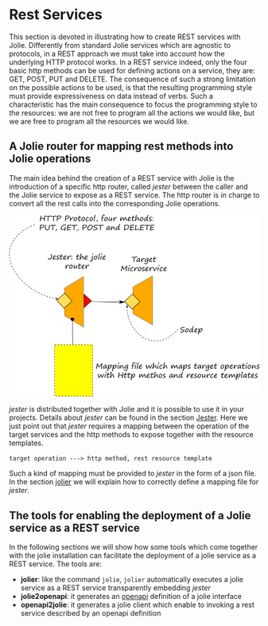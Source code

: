 # Rest Services

This section is devoted in illustrating how to create REST services with Jolie. Differently from standard Jolie services which are agnostic to protocols, in a REST approach we must take into account how the underlying HTTP protocol works. In a REST service indeed, only the four basic http methods can be used for defining actions on a service, they are: GET, POST, PUT and DELETE. The consequence of such a strong limitation on the possible actions to be used, is that the resulting programming style must provide expressiveness on data instead of verbs. Such a characteristic has the main consequence to focus the programming style to the resources: we are not free to program all the actions we would like, but we are free to program all the resources we would like.

## A Jolie router for mapping rest methods into Jolie operations

The main idea behind the creation of a REST service with Jolie is the introduction of a specific http router, called _jester_ between the caller and the Jolie service to expose as a REST service. The http router is in charge to convert all the rest calls into the corresponding Jolie operations.

![](../../.gitbook/assets/rest.png)

_jester_ is distributed together with Jolie and it is possible to use it in your projects. Details about _jester_ can be found in the section [Jester](https://github.com/jolie/docs/tree/995bf15f2ee50877e8722867c19c5c8871b48116/rest/jester.md). Here we just point out that _jester_ requires a mapping between the operation of the target services and the http methods to expose together with the resource templates.

```text
target operation ---> http method, rest resource template
```

Such a kind of mapping must be provided to _jester_ in the form of a json file. In the section [jolier](https://github.com/jolie/docs/tree/995bf15f2ee50877e8722867c19c5c8871b48116/rest/jolier.md) we will explain how to correctly define a mapping file for _jester_.

## The tools for enabling the deployment of a Jolie service as a REST service

In the following sections we will show how some tools which come together with the jolie installation can facilitate the deployment of a jolie service as a REST service. The tools are:

* **jolier**: like the command `jolie`, `jolier` automatically executes a jolie service as a REST service transparently embedding _jester_
* **jolie2openapi**: it generates an [openapi](https://swagger.io/docs/specification/about/) definition of a jolie interface
* **openapi2jolie**: it generates a jolie client which enable to invoking a rest service described by an openapi definition 

